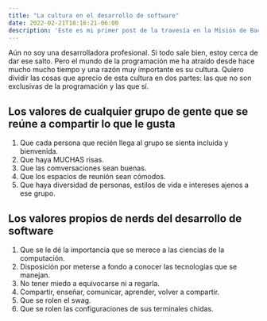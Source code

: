 ```yaml
---
title: "La cultura en el desarrollo de software"
date: 2022-02-21T18:16:21-06:00
description: 'Este es mi primer post de la travesía en la Misión de Backend con Node JS de Launch X.'
---
```


Aún no soy una desarrolladora profesional. Si todo sale bien, estoy cerca de dar ese salto. Pero el mundo de la programación me ha atraído desde hace mucho mucho tiempo y una razón muy importante es su cultura. Quiero dividir las cosas que aprecio de esta cultura en dos partes: las que no son exclusivas de la programación y las que sí.

## Los valores de cualquier grupo de gente que se reúne a compartir lo que le gusta

1. Que cada persona que recién llega al grupo se sienta incluida y bienvenida.
2. Que haya MUCHAS risas.
3. Que las comversaciones sean buenas.
4. Que los espacios de reunión sean cómodos.
5. Que haya diversidad de personas, estilos de vida e intereses ajenos a ese grupo.

## Los valores propios de nerds del desarrollo de software

1. Que se le dé la importancia que se merece a las ciencias de la computación.
2. Disposición por meterse a fondo a conocer las tecnologías que se manejan.
3. No tener miedo a equivocarse ni a regarla.
4. Compartir, enseñar, comunicar, aprender, volver a compartir.
5. Que se rolen el swag.
6. Que se rolen las configuraciones de sus terminales chidas.
